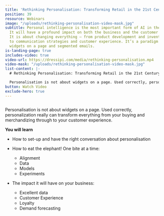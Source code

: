 ```yaml
---
title: 'Rethinking Personalisation: Transforming Retail in the 21st Century'
position: 39
resource: Webinars
image: "/uploads/rethinking-personalisation-video-mask.jpg"
subtitle: Personal intelligence is the most important form of AI in the 21st century.
  It will have a profound impact on both the business and the customer side of retail.
  It is about changing everything – from product development and inventory management
  to communication strategies and customer experience. It’s a paradigm shift way beyond
  widgets on a page and segmented emails.
is-landing-page: true
includes-video: true
video-url: https://dressipi.com/media/rethinking-personalisation.mp4
video-mask: "/uploads/rethinking-personalisation-video-mask.jpg"
list-content: |-
  # Rethinking Personalisation: Transforming Retail in the 21st Century

  Personalisation is not about widgets on a page. Used correctly, personalization really can transform everything from your buying and merchandizing through to your customer experience.
button: Watch Video
exclude-hero: true
---
```


<h1 style="font-size:0px;font-color:white;padding:0;margin:0;line-height:0">Rethinking Personalisation: Transforming Retail in the 21st Century</h1>

Personalisation is not about widgets on a page. Used correctly, personalization really can transform everything from your buying and merchandizing through to your customer experience.

<p style="font-weight: bold; width: 100%">You will learn</p>

- How to set-up and have the right conversation about personalisation

- How to eat the elephant! One bite at a time:  
  - Alignment
  - Data
  - Models
  - Experiments

- The impact it will have on your business:
  - Excellent data
  - Customer Experience
  - Loyalty
  - Demand forecasting
